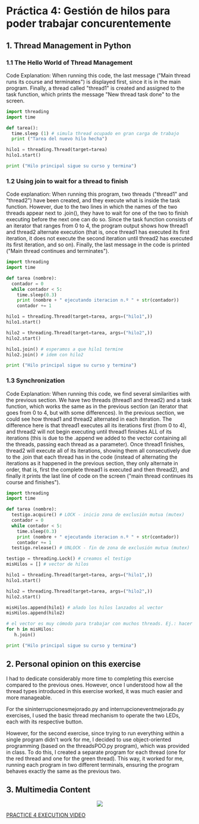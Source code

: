 # Práctica 4: Gestión de hilos para poder trabajar concurentemente

## 1. Thread Management in Python

### 1.1 The Hello World of Thread Management

Code Explanation: When running this code, the last message ("Main thread runs its course and terminates") is displayed first, since it is in the main program. Finally, a thread called "thread1" is created and assigned to the task function, which prints the message "New thread task done" to the screen.

```py
import threading
import time

def tarea():
  time.sleep (1) # simula thread ocupado en gran carga de trabajo
  print ("Tarea del nuevo hilo hecha")

hilo1 = threading.Thread(target=tarea)
hilo1.start()

print ("Hilo principal sigue su curso y termina")
```

### 1.2 Using join to wait for a thread to finish

Code explanation: When running this program, two threads ("thread1" and "thread2") have been created, and they execute what is inside the task function. However, due to the two lines in which the names of the two threads appear next to .join(), they have to wait for one of the two to finish executing before the next one can do so. Since the task function consists of an iterator that ranges from 0 to 4, the program output shows how thread1 and thread2 alternate execution (that is, once thread1 has executed its first iteration, it does not execute the second iteration until thread2 has executed its first iteration, and so on). Finally, the last message in the code is printed ("Main thread continues and terminates").

```py
import threading
import time

def tarea (nombre):
  contador = 0
  while contador < 5:
    time.sleep(0.3)
    print (nombre + " ejecutando iteracion n.º " + str(contador))
    contador += 1

hilo1 = threading.Thread(target=tarea, args=("hilo1",))
hilo1.start()

hilo2 = threading.Thread(target=tarea, args=("hilo2",))
hilo2.start()

hilo1.join() # esperamos a que hilo1 termine
hilo2.join() # idem con hilo2

print ("Hilo principal sigue su curso y termina")
```

### 1.3 Synchronization

Code Explanation: When running this code, we find several similarities with the previous section. We have two threads (thread1 and thread2) and a task function, which works the same as in the previous section (an iterator that goes from 0 to 4, but with some differences). In the previous section, we could see how thread1 and thread2 alternated in each iteration. The difference here is that thread1 executes all its iterations first (from 0 to 4), and thread2 will not begin executing until thread1 finishes ALL of its iterations (this is due to the .append we added to the vector containing all the threads, passing each thread as a parameter). Once thread1 finishes, thread2 will execute all of its iterations, showing them all consecutively due to the .join that each thread has in the code (instead of alternating the iterations as it happened in the previous section, they only alternate in order, that is, first the complete thread1 is executed and then thread2), and finally it prints the last line of code on the screen ("main thread continues its course and finishes").

```py
import threading
import time

def tarea (nombre):
  testigo.acquire() # LOCK - inicio zona de exclusión mutua (mutex)
  contador = 0
  while contador < 5:
    time.sleep(0.3)
    print (nombre + " ejecutando iteracion n.º " + str(contador))
    contador += 1
  testigo.release() # UNLOCK - fin de zona de exclusión mutua (mutex)

testigo = threading.Lock() # creamos el testigo
misHilos = [] # vector de hilos

hilo1 = threading.Thread(target=tarea, args=("hilo1",))
hilo1.start()

hilo2 = threading.Thread(target=tarea, args=("hilo2",))
hilo2.start()

misHilos.append(hilo1) # añado los hilos lanzados al vector
misHilos.append(hilo2)

# el vector es muy cómodo para trabajar con muchos threads. Ej.: hacer join
for h in misHilos:
   h.join()

print ("Hilo principal sigue su curso y termina")
```

## 2. Personal opinion on this exercise

I had to dedicate considerably more time to completing this exercise compared to the previous ones. However, once I understood how all the thread types introduced in this exercise worked, it was much easier and more manageable.

For the sininterrupcionesmejorado.py and interrupcioneventmejorado.py exercises, I used the basic thread mechanism to operate the two LEDs, each with its respective button.

However, for the second exercise, since trying to run everything within a single program didn't work for me, I decided to use object-oriented programming (based on the threadsPOO.py program), which was provided in class. To do this, I created a separate program for each thread (one for the red thread and one for the green thread). This way, it worked for me, running each program in two different terminals, ensuring the program behaves exactly the same as the previous two.

## 3. Multimedia Content

<p align="center">
  <img src="https://github.com/aleon2020/SYA_2022-2023/blob/main/Pr%C3%A1cticas/Pr%C3%A1ctica%204:%20Gesti%C3%B3n%20de%20hilos%20para%20poder%20trabajar%20concurrentemente/media/Imagen%20Circuito%20Pr%C3%A1ctica%204.jpg?raw=true">
</p>

[PRACTICE 4 EXECUTION VIDEO](https://github.com/aleon2020/SYA_2022-2023/blob/main/Pr%C3%A1cticas/Pr%C3%A1ctica%204%3A%20Gesti%C3%B3n%20de%20hilos%20para%20poder%20trabajar%20concurrentemente/media/Video%20Ejecuci%C3%B3n%20Pr%C3%A1ctica%204.mp4)
